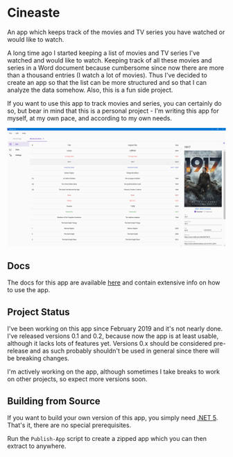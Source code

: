 # Cineaste

An app which keeps track of the movies and TV series you have watched or would like to watch.

A long time ago I started keeping a list of movies and TV series I've watched and would like to watch. Keeping track
of all these movies and series in a Word document because cumbersome since now there are more than a thousand entries
(I watch a lot of movies). Thus I've decided to create an app so that the list can be more structured and so that I can
analyze the data somehow. Also, this is a fun side project.

If you want to use this app to track movies and series, you can certainly do so, but bear in mind that this is a
personal project - I'm writing this app for myself, at my own pace, and according to my own needs.

![Screen with movie](/docs/.gitbook/assets/v0.2-screen-movie.png)

## Docs

The docs for this app are available [here](https://docs.cineaste.tolik.io) and contain extensive info on
how to use the app.

## Project Status

I've been working on this app since February 2019 and it's not nearly done. I've released versions 0.1 and 0.2, because
now the app is at least usable, although it lacks lots of features yet. Versions 0.x should be considered pre-release
and as such probably shouldn't be used in general since there will be breaking changes.

I'm actively working on the app, although sometimes I take breaks to work on other projects, so expect more versions
soon.

## Building from Source

If you want to build your own version of this app, you simply need [.NET 5](https://dotnet.microsoft.com/download).
That's it, there are no special prerequisites.

Run the `Publish-App` script to create a zipped app which you can then extract to anywhere.
